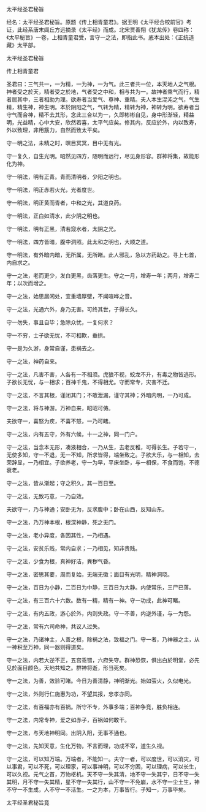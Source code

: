 太平经圣君秘旨  

经名：太平经圣君秘旨。原题《传上相青童君》。据王明《太平经合校前官》考证，此经系唐末闾丘方远摘录《太平经》而成。北宋贾善翔《犹龙传》卷四称：《太平秘旨》一卷，上相青童君受，言守一之法，即指此书。底本出处：《正统道藏》太平部。  

太平经圣君秘旨  

传上相青童君  

圣君曰：三气共一，一为精，一为神，一为气。此三者共一位，本天地人之气根。神者受之於天，精者受之於地，气者受之中和，相与共为一。故神者乘气而行，精者居其中，三者相助为理。欲寿者当爱气、尊神、重精。夫人本生混沌之气，气生精，精生神，神生明。本於阴阳之气，气转为精，精转为神，神转为明。欲寿者当守气而合神，精不去其形，念此三合以为一，久即彬彬自见，身中形渐轻，精益明，光益精，心中大安，欣然若喜，太平气应矣。修其内，反应於外，内以致寿，外以致理，非用筋力，自然而致太平矣。  

守一明之法，未精之时，暝目冥冥，目中无有光。  

守一复久，自生光明。昭然见四方，随明而远行，尽见身形容。群神将集，故能形化为神。  

守一明法，明有正青。青而清明者，少阳之明也。  

守一明法，明正赤若火光，光者度世。  

守一明法，明正黄而青者，中和之光，其道良药。  

守一明法，正白如清水，此少阴之明也。  

守一明法，明有正黑，清若窥水者，太阴之光。  

守一明法，四方皆暗，腹中洞照。此太和之明也，大顺之道。  

守一明法，有外暗内暗，无所属，无所睹。此人邪乱，急以方药助之。寻上七首，内自求之。  

守一之法，老而更少，发白更黑，齿落更生。守之一月，增寿一年；两月，增寿二年；以次而增之。  

守一之法，始思居闲处，宜重墙厚壁，不闻喧哗之音。  

守一之法，光通六外，身乃无害。可终其世，子得长久。  

守一勿失，事且自毕；急除众忧，一复何求？  

守一不穷，士子欲无忧，不可相欺，垂拱。  

守一是为久游，身常自谨，患祸去之。  

守一之法，神药自来。  

守一之法，凡害不害，人各有一不相须。虎狼不视，蛟龙不升，有毒之物皆逃形。子欲长无忧，与一相求；百神千鬼，不得相尤。守而常专，灾害不迁。  

守一之法，不言其根，谨闭其门；不敢泄漏，谨守其神；外暗内明，一乃可成。  

守一之法，将与神游。万神自来，昭昭可俦。  

夫欲守一，喜怒为疾，不喜不怒，一乃可睹。  

守一之法，内有五守，外有六候，十一之神，同一门户。  

守一之法，当念本无形，凑液相合，一乃从生，去老反稚，可得长生。子若守一，无使多知，守一不退，无一不知，所求皆得，端坐致之。子欲大乐，与一相知，去荣辞显，一乃相宜。子欲养老，守一为早，平床坐卧，与一相保，不食而饱，不德衰老。  

守一之法，皆从渐起；守之积久，其一百日至。  

守一之法，无致巧意，一乃自效。  

夫欲守一，乃与神通；安卧无为，反求腹中；卧在山西，反知山东。  

守一之法，乃万神本根，根深神静，死之无门。  

守一之法，老小异度，各因其性，一乃相遇。  

守一之法，安贫乐贱，常内自求；一乃相见，知非贵贱。  

守一之法，少食为根，真神好洁，粪秽气昏。  

守一之法，密思其要，周而复始，无端无徽；面目有光明，精神洞晓。  

守一之法，百日为小静，二百日为中静，三百日为大静。内使常乐，三尸已落。  

守一之法，有三百六十六数。数有一精，精有一神。守一功成，此神可睹。  

守一之法，有内五政，游心於外，内则失政。守一不善，内逆外谨，与一为怨。  

守一之法，常有六司命神，共议人过失。  

守一之法，乃诸神主，人善之根，除祸之法，致福之门。守一者，乃神器之主，从一神积至万神，同一器则得道矣。  

守一之法，内若大逆不正，五宫乖错，六府失守。群神恐恢，俱出白於明堂，必先见於面目颜色，天地共知之。群神将逝，形当死矣。  

守一之法，为善，效验可睹。今日为善清静，神明渐光。始如萤火，久似电光。  

守一之法，外则行仁施惠为功，不望其报，忠孝亦同。  

守一之法，有百福亦有百祸。所守不专，外事多端；百神争竞，胜负相连。  

守一之法，内常专神，爱之如赤子，百祸如何敢干。  

守一之法，与天地神明同。出阴入阳，无事不通也。  

守一之法，先知天意，生化万物，不言而理，功成不宰，道生久视。  

守一之法，可以知万端。万端者，不能知一。夫守一者，可以度世，可以消灾，可以事君，可以不死，可以理家，可以事神明，可以不穷困，可以理病，可以长生，可以久视。元气之首，万物枢机。天不守一失其清，地不守一失其宁，日不守一失其明，月不守一失其精，星不守一失其行，山不守一不免崩，水不守一尘土生，神不守一不生成，人不守一不活生。一之为本，万事皆行。子知一，万事毕矣。  

太平经圣君秘旨竟  
